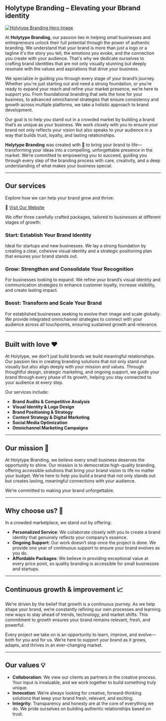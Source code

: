 ## Holytype Branding – Elevating your Bbrand identity

<a href="https://holytype.site" rel="Holytype Branding Website">![Holytype Branding Hero Image](https://via.placeholder.com/1500x500.png)</a>

At **Holytype Branding**, our passion lies in helping small businesses and entrepreneurs unlock their full potential through the power of authentic branding. We understand that your brand is more than just a logo or a tagline it's the story you tell, the emotions you evoke, and the connection you create with your audience. That's why we dedicate ourselves to crafting brand identities that are not only visually stunning but deeply resonate with the values and aspirations that drive your business.

We specialize in guiding you through every stage of your brand’s journey. Whether you're just starting out and need a strong foundation, or you’re ready to expand your reach and refine your market presence, we’re here to support you. From foundational branding that sets the tone for your business, to advanced omnichannel strategies that ensure consistency and growth across multiple platforms, we take a holistic approach to brand development.

Our goal is to help you stand out in a crowded market by building a brand that’s as unique as your business. We work closely with you to ensure your brand not only reflects your vision but also speaks to your audience in a way that builds trust, loyalty, and lasting relationships.

**Holytype Branding** was created with 💖 to bring your brand to life—transforming your ideas into a compelling, unforgettable presence in the market. We’re committed to empowering you to succeed, guiding you through every step of the branding process with care, creativity, and a deep understanding of what makes your business special.

---

## Our services

Explore how we can help your brand grow and thrive:

🔗 [Visit Our Website](https://holytype.site)

We offer three carefully crafted packages, tailored to businesses at different stages of growth:

### **Start: Establish Your Brand Identity**  
Ideal for startups and new businesses. We lay a strong foundation by creating a clear, cohesive visual identity and a strategic positioning plan that ensures your brand stands out.

### **Grow: Strengthen and Consolidate Your Recognition**  
For businesses looking to expand. We refine your brand’s visual identity and communication strategies to enhance customer loyalty, increase visibility, and create lasting impact.

### **Boost: Transform and Scale Your Brand**  
For established businesses seeking to evolve their image and scale globally. We provide integrated omnichannel strategies to connect with your audience across all touchpoints, ensuring sustained growth and relevance.

---

## Built with love ❤️

At Holytype, we don’t just build brands we build meaningful relationships. Our passion lies in creating branding solutions that not only stand out visually but also align deeply with your mission and values. Through thoughtful design, strategic marketing, and ongoing support, we guide your brand through every phase of its growth, helping you stay connected to your audience at every step.

Our services include:

- **Brand Audits & Competitive Analysis**  
- **Visual Identity & Logo Design**  
- **Brand Positioning & Strategy**  
- **Content Strategy & Digital Marketing**  
- **Social Media Optimization**  
- **Omnichannel Marketing Campaigns**  

---

## Our mission 🌟

At Holytype Branding, we believe every small business deserves the opportunity to shine. Our mission is to democratize high-quality branding, offering accessible solutions that bring your brand vision to life no matter your budget. We’re here to help you build a brand that not only stands out but creates lasting, meaningful connections with your audience.

We’re committed to making your brand unforgettable.

---

## Why choose us? 🔑

In a crowded marketplace, we stand out by offering:

- **Personalized Service**: We collaborate closely with you to create a brand identity that genuinely reflects your company’s essence.
- **Ongoing Support**: Our work doesn’t stop once the project is done. We provide one year of continuous support to ensure your brand evolves as you do.
- **Affordable Packages**: We believe in providing exceptional value at every price point, so quality branding is accessible for small businesses and startups.

---

## Continuous growth & improvement 📈

We’re driven by the belief that growth is a continuous journey. As we help shape your brand, we’re constantly refining our own processes and learning new ways to stay ahead of trends, technology, and market shifts. This commitment to growth ensures your brand remains relevant, fresh, and powerful.

Every project we take on is an opportunity to learn, improve, and evolve—both for you and for us. We’re here to support your brand as it grows, adapts, and thrives in an ever-changing market.

---

## Our values 💡

- **Collaboration**: We view our clients as partners in the creative process. Your input is invaluable, and we work together to build something truly unique.
- **Innovation**: We’re always looking for creative, forward-thinking solutions that keep your brand fresh, relevant, and exciting.
- **Integrity**: Transparency and honesty are at the core of everything we do. We pride ourselves on building authentic relationships based on trust.